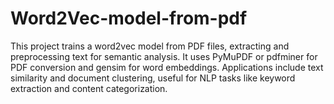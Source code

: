# Word2Vec-model-from-pdf
This project trains a word2vec model from PDF files, extracting and preprocessing text for semantic analysis. It uses PyMuPDF or pdfminer for PDF conversion and gensim for word embeddings. Applications include text similarity and document clustering, useful for NLP tasks like keyword extraction and content categorization.
